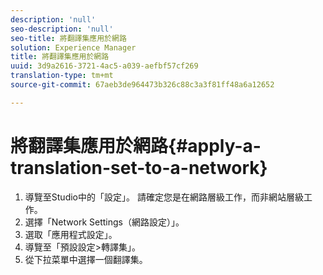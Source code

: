 ```yaml
---
description: 'null'
seo-description: 'null'
seo-title: 將翻譯集應用於網路
solution: Experience Manager
title: 將翻譯集應用於網路
uuid: 3d9a2616-3721-4ac5-a039-aefbf57cf269
translation-type: tm+mt
source-git-commit: 67aeb3de964473b326c88c3a3f81ff48a6a12652

---
```



# 將翻譯集應用於網路{#apply-a-translation-set-to-a-network}

1. 導覽至Studio中的「設定」。 請確定您是在網路層級工作，而非網站層級工作。
1. 選擇「Network Settings（網路設定）」。
1. 選取「應用程式設定」。
1. 導覽至「預設設定&gt;轉譯集」。
1. 從下拉菜單中選擇一個翻譯集。

